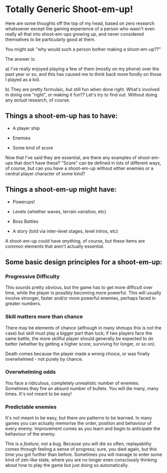 # Totally Generic Shoot-em-up!

Here are some thoughts off the top of my head, based on zero research
whatsoever except the gaming experience of a person who wasn't even really
all that into shoot-em-ups growing up, and never considered themselves to
be particularly good at them.

You might ask "why would such a person bother making a shoot-em-up??"

The answer is:

a) I've really enjoyed playing a few of them (mostly on my phone) over the
past year or so, and this has caused me to think back more fondly on those
I played as a kid.

b) They are pretty formulaic, but still fun when done right. What's
involved in doing one "right", or making it fun?? Let's try to find out.
Without doing any *actual* research, of course.


## Things a shoot-em-up has to have:

* A player ship

* Enemies

* Some kind of score

Now that I've said they are essential, are there any examples of
shoot-em-ups that don't have these? "Score" can be defined in lots of
different ways, of course, but can you have a shoot-em-up without either
enemies or a central player character of some kind?

## Things a shoot-em-up might have:

* Powerups!

* Levels (whether waves, terrain variation, etc)

* Boss Battles

* A story (told via inter-level stages, level intros, etc)

A shoot-em-up could have *anything*, of course, but these items are common
elements that aren't actually essential.

## Some basic design principles for a shoot-em-up:

### Progressive Difficulty

This sounds pretty obvious, but the game has to get more difficult over time, while the player is possibly becoming more powerful. This will usually involve stronger, faster and/or more powerful enemies, perhaps faced in greater numbers.

### Skill matters more than chance 

There may be elements of chance (although in many shmups this is not the case) but skill must play a bigger part than luck; if two players face the same battle, the more skillful player should generally be expected to do better (whether by getting a higher score, surviving for longer, or so on).

Death comes because the player made a wrong choice, or was finally overwhelmed - not purely by chance.

### Overwhelming odds

You face a ridiculous, completely unrealistic number of enemies. Sometimes they fire an absurd number of bullets. You will die many, many times. It's not meant to be easy!

### Predictable enemies

It's not meant to be easy, but there *are* patterns to be learned.  In many games you can actually memorise the order, position and behaviour of every enemy. Improvement comes as you learn and begin to anticipate the behaviour of the enemy.

This is a *feature*, not a bug. Because you will die so often, replayability comes through feeling a sense of progress; sure, you died again, but this time you got further than before. Sometimes you will manage to enter some kind of zen-like state, where you are no longer even consciously thinking about how to play the game but just doing so automatically.